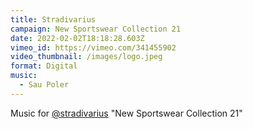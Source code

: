 ```yaml
---
title: Stradivarius
campaign: New Sportswear Collection 21
date: 2022-02-02T18:18:28.603Z
vimeo_id: https://vimeo.com/341455902
video_thumbnail: /images/logo.jpeg
format: Digital
music:
  - Sau Poler
---
```

Music for [@stradivarius](https://www.instagram.com/stradivarius/) "New Sportswear Collection 21"